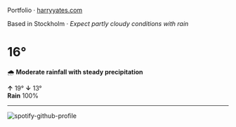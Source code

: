 Portfolio · [harryyates.com](https://harryyates.com)

<!-- WEATHER_START -->
Based in Stockholm · *Expect partly cloudy conditions with rain*

# 16°
🌧️ **Moderate rainfall with steady precipitation**

**↑** 19° **↓** 13°  
**Rain** 100%

---
<!-- WEATHER_END -->

<p align="left">
  <a>
    <img src="https://spotify-github-profile.kittinanx.com/api/view?uid=bigbello&cover_image=true&theme=natemoo-re&show_offline=true&background_color=121212&interchange=false&bar_color=53b14f&bar_color_cover=false" alt="spotify-github-profile">
  </a>
</p>